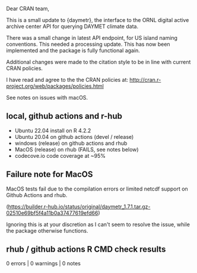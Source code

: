 Dear CRAN team,

This is a small update to {daymetr}, the interface to the ORNL
digital active archive center API for querying DAYMET climate data.

There was a small change in latest API endpoint, for US island
naming conventions. This needed a processing update. This has now been
implemented and the package is fully functional again.

Additional changes were made to the citation style to be in line with
current CRAN policies.

I have read and agree to the the CRAN policies at:
http://cran.r-project.org/web/packages/policies.html

See notes on issues with macOS.

## local, github actions and r-hub

- Ubuntu 22.04 install on R 4.2.2
- Ubuntu 20.04 on github actions (devel / release)
- windows (release) on github actions and rhub
- MacOS (release) on rhub (FAILS, see notes below)
- codecove.io code coverage at ~95%

## Failure note for MacOS

MacOS tests fail due to the compilation errors or limited netcdf support
on Github Actions and rhub.

(https://builder.r-hub.io/status/original/daymetr_1.7.1.tar.gz-02510e69bf5f4a11b0a37477619efd66)

Ignoring this is at your discretion as I can't seem to resolve the issue,
while the package otherwise functions.

## rhub / github actions R CMD check results

0 errors | 0 warnings | 0 notes
